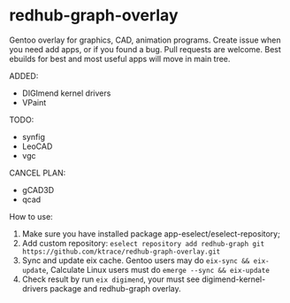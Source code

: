 # redhub-graph-overlay
Gentoo overlay for graphics, CAD, animation programs.
Create issue when you need add apps, or if you found a bug. Pull requests are welcome.
Best ebuilds for best and most useful apps will move in main tree.

ADDED:
- DIGImend kernel drivers
- VPaint

TODO:
- synfig
- LeoCAD
- vgc

CANCEL PLAN:
- gCAD3D
- qcad



How to use:

   1. Make sure you have installed package app-eselect/eselect-repository;
   2. Add custom repository: ```eselect repository add redhub-graph git https://github.com/ktrace/redhub-graph-overlay.git```
   3. Sync and update eix cache. Gentoo users may do ```eix-sync && eix-update```, Calculate Linux users must do ```emerge --sync && eix-update```
   4. Check result by run ```eix digimend```, your must see digimend-kernel-drivers package and redhub-graph overlay.
